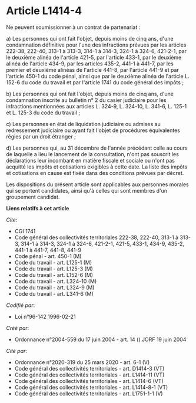 # Article L1414-4

Ne peuvent soumissionner à un contrat de partenariat :

a) Les personnes qui ont fait l'objet, depuis moins de cinq ans, d'une condamnation définitive pour l'une des infractions
prévues par les articles 222-38, 222-40, 313-1 à 313-3, 314-1 à 314-3, 324-1 à 324-6, 421-2-1, par le deuxième alinéa de
l'article 421-5, par l'article 433-1, par le deuxième alinéa de l'article 434-9, par les articles 435-2, 441-1 à 441-7, par
les premier et deuxième alinéas de l'article 441-8, par l'article 441-9 et par l'article 450-1 du code pénal, ainsi que par
le deuxième alinéa de l'article L. 152-6 du code du travail et par l'article 1741 du code général des impôts ;

b) Les personnes qui ont fait l'objet, depuis moins de cinq ans, d'une condamnation inscrite au bulletin n° 2 du casier
judiciaire pour les infractions mentionnées aux articles L. 324-9, L. 324-10, L. 341-6, L. 125-1 et L. 125-3 du code du
travail ;

c) Les personnes en état de liquidation judiciaire ou admises au redressement judiciaire ou ayant fait l'objet de procédures
équivalentes régies par un droit étranger ;

d) Les personnes qui, au 31 décembre de l'année précédant celle au cours de laquelle a lieu le lancement de la consultation,
n'ont pas souscrit les déclarations leur incombant en matière fiscale et sociale ou n'ont pas acquitté les impôts et
cotisations exigibles à cette date. La liste des impôts et cotisations en cause est fixée dans des conditions prévues par
décret.

Les dispositions du présent article sont applicables aux personnes morales qui se portent candidates, ainsi qu'à celles qui
sont membres d'un groupement candidat.

**Liens relatifs à cet article**

_Cite_:

  - CGI 1741
  - Code général des collectivités territoriales 222-38, 222-40, 313-1 à 313-3, 314-1 à 314-3, 324-1 à 324-6, 421-2-1, 421-5, 433-1, 434-9, 435-2, 441-1 à 441-7, 441-8, 441-9
  - Code pénal - art. 450-1 (M)
  - Code du travail - art. L125-1 (M)
  - Code du travail - art. L125-3 (M)
  - Code du travail - art. L152-6 (M)
  - Code du travail - art. L324-10 (M)
  - Code du travail - art. L324-9 (M)
  - Code du travail - art. L341-6 (M)

_Codifié par_:

  - Loi n°96-142 1996-02-21

_Créé par_:

  - Ordonnance n°2004-559 du 17 juin 2004 - art. 14 () JORF 19 juin 2004

_Cité par_:

  - Ordonnance n°2020-319 du 25 mars 2020 - art. 6-1 (V)
  - Code général des collectivités territoriales - art. D1414-3 (VT)
  - Code général des collectivités territoriales - art. L1414-11 (VT)
  - Code général des collectivités territoriales - art. L1414-6 (VT)
  - Code général des collectivités territoriales - art. L1414-8-1 (VT)
  - Code général des collectivités territoriales - art. L1751-1-1 (V)
